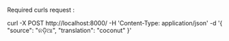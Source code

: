 Required curls request : 

curl -X POST   http://localhost:8000/  -H 'Content-Type: application/json'   -d '{
    "source": "ନଡ଼ିଆ",
    "translation": "coconut"
}'